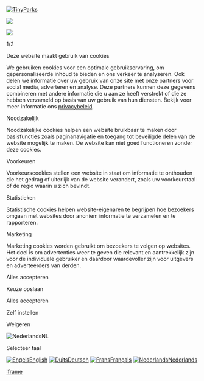 [![TinyParks](https://cdn-cms.bookingexperts.com/uploads/theming/logo/image/13/58/logo_tinyparken__44350471_89dd_4625_9f69_cb856fa3f662_ef4b6435-14a8-4316-8609-de2f13562ff4.png)](https://www.tinyparks.nl/)

![](https://cdn-cms.bookingexperts.com/media/3298/65/optimized.jpg)

![](https://cdn-cms.bookingexperts.com/media/2108/70/optimized.jpg)

1/2

Deze website maakt gebruik van cookies

We gebruiken cookies voor een optimale gebruikservaring, om gepersonaliseerde inhoud te bieden en ons verkeer te analyseren. Ook delen we informatie over uw gebruik van onze site met onze partners voor social media, adverteren en analyse. Deze partners kunnen deze gegevens combineren met andere informatie die u aan ze heeft verstrekt of die ze hebben verzameld op basis van uw gebruik van hun diensten. Bekijk voor meer informatie ons [privacybeleid](https://www.tinyparks.nl/privacy).

Noodzakelijk

Noodzakelijke cookies helpen een website bruikbaar te maken door basisfuncties zoals paginanavigatie en toegang tot beveiligde delen van de website mogelijk te maken. De website kan niet goed functioneren zonder deze cookies.

Voorkeuren

Voorkeurscookies stellen een website in staat om informatie te onthouden die het gedrag of uiterlijk van de website verandert, zoals uw voorkeurstaal of de regio waarin u zich bevindt.

Statistieken

Statistische cookies helpen website-eigenaren te begrijpen hoe bezoekers omgaan met websites door anoniem informatie te verzamelen en te rapporteren.

Marketing

Marketing cookies worden gebruikt om bezoekers te volgen op websites. Het doel is om advertenties weer te geven die relevant en aantrekkelijk zijn voor de individuele gebruiker en daardoor waardevoller zijn voor uitgevers en adverteerders van derden.

Alles accepteren

Keuze opslaan

Alles accepteren

Zelf instellen

Weigeren

![Nederlands](https://cdn-cms.bookingexperts.com/assets/design_system/icons/flag_nl-dcf8474e32598eb8518c1e07ba44b3a9f76774ce700405ab6a4154571e4b8783.svg)NL

Selecteer taal

[![Engels](https://cdn-cms.bookingexperts.com/assets/design_system/icons/flag_en-800c0fcfc7c0d648cec33d0d14f58204df326266a64cc83771e632e3293c36dc.svg)English](https://en.tinyparks.nl/?currency=EUR&referrer=) [![Duits](https://cdn-cms.bookingexperts.com/assets/design_system/icons/flag_de-1accb48b511f701931ffac544809516df2387464e764a18f7c79ed1e859cf41b.svg)Deutsch](https://de.tinyparks.nl/?currency=EUR&referrer=) [![Frans](https://cdn-cms.bookingexperts.com/assets/design_system/icons/flag_fr-c04c3cb04bac532d526dae8e3078f20735de82bbb73ff2ceee73231f7cc35da3.svg)Français](https://fr.tinyparks.nl/?currency=EUR&referrer=) [![Nederlands](https://cdn-cms.bookingexperts.com/assets/design_system/icons/flag_nl-dcf8474e32598eb8518c1e07ba44b3a9f76774ce700405ab6a4154571e4b8783.svg)Nederlands](https://www.tinyparks.nl/?currency=EUR&referrer=)

[iframe](https://www.google.com/recaptcha/enterprise/anchor?ar=1&k=6LcEtnUoAAAAAB9DJ5c77r3o3CGv-G9AgV8djZvL&co=aHR0cHM6Ly93d3cudGlueXBhcmtzLm5sOjQ0Mw..&hl=en&v=jt8Oh2-Ue1u7nEbJQUIdocyd&size=invisible&cb=v3v8q9lfj0do)